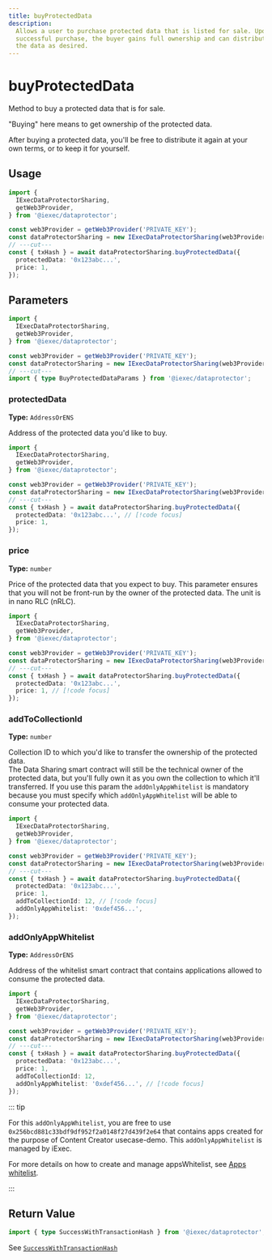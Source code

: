 ```yaml
---
title: buyProtectedData
description:
  Allows a user to purchase protected data that is listed for sale. Upon
  successful purchase, the buyer gains full ownership and can distribute or keep
  the data as desired.
---
```


# buyProtectedData <ChainNotSupportedBadge />

Method to buy a protected data that is for sale.

"Buying" here means to get ownership of the protected data.

After buying a protected data, you'll be free to distribute it again at your own
terms, or to keep it for yourself.

## Usage

```ts twoslash
import {
  IExecDataProtectorSharing,
  getWeb3Provider,
} from '@iexec/dataprotector';

const web3Provider = getWeb3Provider('PRIVATE_KEY');
const dataProtectorSharing = new IExecDataProtectorSharing(web3Provider);
// ---cut---
const { txHash } = await dataProtectorSharing.buyProtectedData({
  protectedData: '0x123abc...',
  price: 1,
});
```

## Parameters

```ts twoslash
import {
  IExecDataProtectorSharing,
  getWeb3Provider,
} from '@iexec/dataprotector';

const web3Provider = getWeb3Provider('PRIVATE_KEY');
const dataProtectorSharing = new IExecDataProtectorSharing(web3Provider);
// ---cut---
import { type BuyProtectedDataParams } from '@iexec/dataprotector';
```

### protectedData <RequiredBadge />

**Type:** `AddressOrENS`

Address of the protected data you'd like to buy.

```ts twoslash
import {
  IExecDataProtectorSharing,
  getWeb3Provider,
} from '@iexec/dataprotector';

const web3Provider = getWeb3Provider('PRIVATE_KEY');
const dataProtectorSharing = new IExecDataProtectorSharing(web3Provider);
// ---cut---
const { txHash } = await dataProtectorSharing.buyProtectedData({
  protectedData: '0x123abc...', // [!code focus]
  price: 1,
});
```

### price <RequiredBadge />

**Type:** `number`

Price of the protected data that you expect to buy. This parameter ensures that
you will not be front-run by the owner of the protected data. The unit is in
nano RLC (nRLC).

```ts twoslash
import {
  IExecDataProtectorSharing,
  getWeb3Provider,
} from '@iexec/dataprotector';

const web3Provider = getWeb3Provider('PRIVATE_KEY');
const dataProtectorSharing = new IExecDataProtectorSharing(web3Provider);
// ---cut---
const { txHash } = await dataProtectorSharing.buyProtectedData({
  protectedData: '0x123abc...',
  price: 1, // [!code focus]
});
```

### addToCollectionId <OptionalBadge />

**Type:** `number`

Collection ID to which you'd like to transfer the ownership of the protected
data.  
The Data Sharing smart contract will still be the technical owner of the
protected data, but you'll fully own it as you own the collection to which it'll
transferred. If you use this param the `addOnlyAppWhitelist` is mandatory
because you must specify which `addOnlyAppWhitelist` will be able to consume
your protected data.

```ts twoslash
import {
  IExecDataProtectorSharing,
  getWeb3Provider,
} from '@iexec/dataprotector';

const web3Provider = getWeb3Provider('PRIVATE_KEY');
const dataProtectorSharing = new IExecDataProtectorSharing(web3Provider);
// ---cut---
const { txHash } = await dataProtectorSharing.buyProtectedData({
  protectedData: '0x123abc...',
  price: 1,
  addToCollectionId: 12, // [!code focus]
  addOnlyAppWhitelist: '0xdef456...',
});
```

### addOnlyAppWhitelist <OptionalBadge />

**Type:** `AddressOrENS`

Address of the whitelist smart contract that contains applications allowed to
consume the protected data.

```ts twoslash
import {
  IExecDataProtectorSharing,
  getWeb3Provider,
} from '@iexec/dataprotector';

const web3Provider = getWeb3Provider('PRIVATE_KEY');
const dataProtectorSharing = new IExecDataProtectorSharing(web3Provider);
// ---cut---
const { txHash } = await dataProtectorSharing.buyProtectedData({
  protectedData: '0x123abc...',
  price: 1,
  addToCollectionId: 12,
  addOnlyAppWhitelist: '0xdef456...', // [!code focus]
});
```

::: tip

For this `addOnlyAppWhitelist`, you are free to use
`0x256bcd881c33bdf9df952f2a0148f27d439f2e64` that contains apps created for the
purpose of Content Creator usecase-demo. This `addOnlyAppWhitelist` is managed
by iExec.

For more details on how to create and manage appsWhitelist, see
[Apps whitelist](../../advanced/apps-whitelist).

:::

## Return Value

```ts twoslash
import { type SuccessWithTransactionHash } from '@iexec/dataprotector';
```

See [`SuccessWithTransactionHash`](../../types.md#successwithtransactionhash)

<script setup>
import RequiredBadge from '@/components/RequiredBadge.vue'
import OptionalBadge from '@/components/OptionalBadge.vue'
import ChainNotSupportedBadge from '@/components/ChainNotSupportedBadge.vue'
</script>

